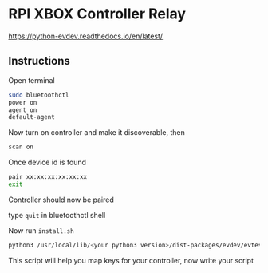 # RPI XBOX Controller Relay

https://python-evdev.readthedocs.io/en/latest/

## Instructions

Open terminal

```bash
sudo bluetoothctl
power on
agent on
default-agent
```

Now turn on controller and make it discoverable, then 

```bash
scan on
```

Once device id is found 

```bash
pair xx:xx:xx:xx:xx:xx
exit
```

Controller should now be paired

type `quit` in bluetoothctl shell

Now run `install.sh`

```bash
python3 /usr/local/lib/<your python3 version>/dist-packages/evdev/evtest.py
```

This script will help you map keys for your controller, now write your script
